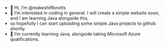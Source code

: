 - 👋 Hi, I’m @makeshiftknotts
- 👀 I’m interested in coding in general. I will create a simple website soon, and I am learning Java alongside this,
- so hopefully I can start uploading some simple Java projects to github shortly.
- 🌱 I’m currently learning Java, alongside taking Microsoft Azure qualifications.
